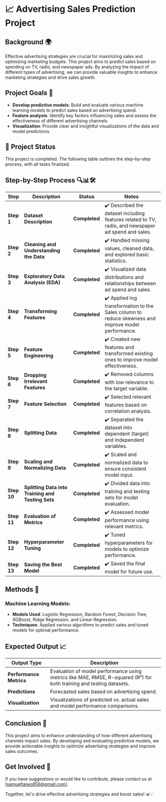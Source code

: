 # 📈 Advertising Sales Prediction Project

## Background 🌍
Effective advertising strategies are crucial for maximizing sales and optimizing marketing budgets. This project aims to predict sales based on spending on TV, radio, and newspaper ads. By analyzing the impact of different types of advertising, we can provide valuable insights to enhance marketing strategies and drive sales growth.

## Project Goals 🎯
- **Develop predictive models**: Build and evaluate various machine learning models to predict sales based on advertising spend.
- **Feature analysis**: Identify key factors influencing sales and assess the effectiveness of different advertising channels.
- **Visualization**: Provide clear and insightful visualizations of the data and model predictions.

## 📌 Project Status
This project is completed. The following table outlines the step-by-step process, with all tasks finalized.

## Step-by-Step Process 🔍📊🛠️

| Step | Description | Status | Notes |
|------|-------------|--------|-------|
| **Step 1** | **Dataset Description** | **Completed** | ✔️ Described the dataset including features related to TV, radio, and newspaper ad spend and sales. |
| **Step 2** | **Cleaning and Understanding the Data** | **Completed** | ✔️ Handled missing values, cleaned data, and explored basic statistics. |
| **Step 3** | **Exploratory Data Analysis (EDA)** | **Completed** | ✔️ Visualized data distributions and relationships between ad spend and sales. |
| **Step 4** | **Transforming Features** | **Completed** | ✔️ Applied log transformation to the Sales column to reduce skewness and improve model performance. |
| **Step 5** | **Feature Engineering** | **Completed** | ✔️ Created new features and transformed existing ones to improve model effectiveness. |
| **Step 6** | **Dropping Irrelevant Features** | **Completed** | ✔️ Removed columns with low relevance to the target variable. |
| **Step 7** | **Feature Selection** | **Completed** | ✔️ Selected relevant features based on correlation analysis. |
| **Step 8** | **Splitting Data** | **Completed** | ✔️ Separated the dataset into dependent (target) and independent variables. |
| **Step 9** | **Scaling and Normalizing Data** | **Completed** | ✔️ Scaled and normalized data to ensure consistent model input. |
| **Step 10** | **Splitting Data into Training and Testing Sets** | **Completed** | ✔️ Divided data into training and testing sets for model evaluation. |
| **Step 11** | **Evaluation of Metrics** | **Completed** | ✔️ Assessed model performance using relevant metrics. |
| **Step 12** | **Hyperparameter Tuning** | **Completed** | ✔️ Tuned hyperparameters for models to optimize performance. |
| **Step 13** | **Saving the Best Model** | **Completed** | ✔️ Saved the final model for future use. |

## Methods 🔧

### Machine Learning Models:
- **Models Used**: Logistic Regression, Random Forest, Decision Tree, XGBoost, Ridge Regression, and Linear Regression.
- **Techniques**: Applied various algorithms to predict sales and tuned models for optimal performance.

## Expected Output 📈

| Output Type | Description |
|-------------|-------------|
| **Performance Metrics** | Evaluation of model performance using metrics like MAE, RMSE, R-squared (R²) for both training and testing datasets. |
| **Predictions** | Forecasted sales based on advertising spend. |
| **Visualization** | Visualizations of predicted vs. actual sales and model performance comparisons. |

## Conclusion 🎯
This project aims to enhance understanding of how different advertising channels impact sales. By developing and evaluating predictive models, we provide actionable insights to optimize advertising strategies and improve sales outcomes.

## Get Involved 🚀
If you have suggestions or would like to contribute, please contact us at [samueltaiwo856@gmail.com].

Together, let's drive effective advertising strategies and boost sales! 📊💡
